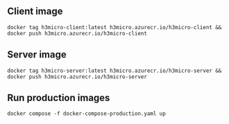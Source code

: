 ## Client image

```shell
docker tag h3micro-client:latest h3micro.azurecr.io/h3micro-client && docker push h3micro.azurecr.io/h3micro-client
```

## Server image

```shell
docker tag h3micro-server:latest h3micro.azurecr.io/h3micro-server && docker push h3micro.azurecr.io/h3micro-server
```

## Run production images

```shell
docker compose -f docker-compose-production.yaml up
```
